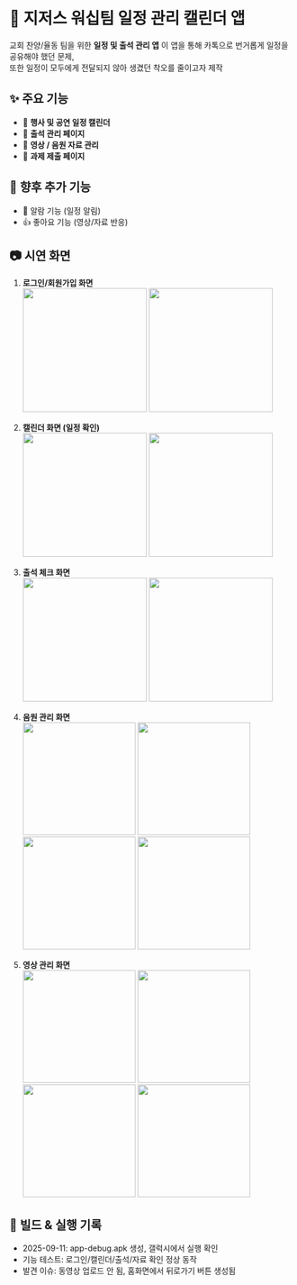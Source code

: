 # 📅 지저스 워십팀 일정 관리 캘린더 앱

교회 찬양/율동 팀을 위한 **일정 및 출석 관리 앱** 
이 앱을 통해 카톡으로 번거롭게 일정을 공유해야 했던 문제,  
또한 일정이 모두에게 전달되지 않아 생겼던 착오를 줄이고자 제작

## ✨ 주요 기능
- 📆 **행사 및 공연 일정 캘린더**  
- 👥 **출석 관리 페이지**  
- 🎥 **영상 / 음원 자료 관리**  
- 📝 **과제 제출 페이지**  

## 🚀 향후 추가 기능
- 🔔 알람 기능 (일정 알림)  
- 👍 좋아요 기능 (영상/자료 반응)  


## 📷 시연 화면

1. **로그인/회원가입 화면**  
   <img src="jesus_worship_calendar_app/images/login.jpg" width="220"/>
   <img src="jesus_worship_calendar_app/images/signup.jpg" width="220"/>

2. **캘린더 화면 (일정 확인)**  
   <img src="jesus_worship_calendar_app/images/calendar1.jpg" width="220"/>
   <img src="jesus_worship_calendar_app/images/calendar2.jpg" width="220"/>
   
3. **출석 체크 화면**  
   <img src="jesus_worship_calendar_app/images/attendance1.jpg" width="220"/>
   <img src="jesus_worship_calendar_app/images/attendance2.jpg" width="220"/>

4. **음원 관리 화면**  
   <img src="jesus_worship_calendar_app/images/audio1.jpg" width="200"/>
   <img src="jesus_worship_calendar_app/images/audio2.jpg" width="200"/>
   <img src="jesus_worship_calendar_app/images/audio3.jpg" width="200"/>
   <img src="jesus_worship_calendar_app/images/audio4.jpg" width="200"/>
   

5. **영상 관리 화면**  
   <img src="jesus_worship_calendar_app/images/video1.jpg" width="200"/>
   <img src="jesus_worship_calendar_app/images/video2.jpg" width="200"/>
   <img src="jesus_worship_calendar_app/images/video3.jpg" width="200"/>
   <img src="jesus_worship_calendar_app/images/video4.jpg" width="200"/>
   
## 🚀 빌드 & 실행 기록
- 2025-09-11: app-debug.apk 생성, 갤럭시에서 실행 확인
- 기능 테스트: 로그인/캘린더/출석/자료 확인 정상 동작
- 발견 이슈: 동영상 업로드 안 됨, 홈화면에서 뒤로가기 버튼 생성됨

